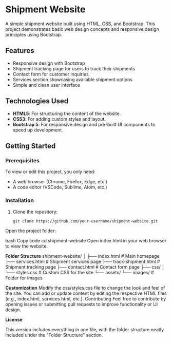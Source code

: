 # Shipment Website

A simple shipment website built using HTML, CSS, and Bootstrap. This project demonstrates basic web design concepts and responsive design principles using Bootstrap.

## Features

- Responsive design with Bootstrap
- Shipment tracking page for users to track their shipments
- Contact form for customer inquiries
- Services section showcasing available shipment options
- Simple and clean user interface

## Technologies Used

- **HTML5**: For structuring the content of the website.
- **CSS3**: For adding custom styles and layout.
- **Bootstrap 5**: For responsive design and pre-built UI components to speed up development.

## Getting Started

### Prerequisites

To view or edit this project, you only need:

- A web browser (Chrome, Firefox, Edge, etc.)
- A code editor (VSCode, Sublime, Atom, etc.)

### Installation

1. Clone the repository:
   ```bash
   git clone https://github.com/your-username/shipment-website.git
Open the project folder:

bash
Copy code
cd shipment-website
Open index.html in your web browser to view the website.

**Folder Structure**
shipment-website/
│
├── index.html          # Main homepage
├── services.html       # Shipment services page
├── track-shipment.html # Shipment tracking page
├── contact.html        # Contact form page
├── css/
│   └── styles.css      # Custom CSS for the site
└── assets/
    └── images/         # Folder for images

**Customization**
Modify the css/styles.css file to change the look and feel of the site.
You can add or update content by editing the respective HTML files (e.g., index.html, services.html, etc.).
Contributing
Feel free to contribute by opening issues or submitting pull requests to improve functionality or UI design. 

**License**

This version includes everything in one file, with the folder structure neatly included under the "Folder Structure" section.
